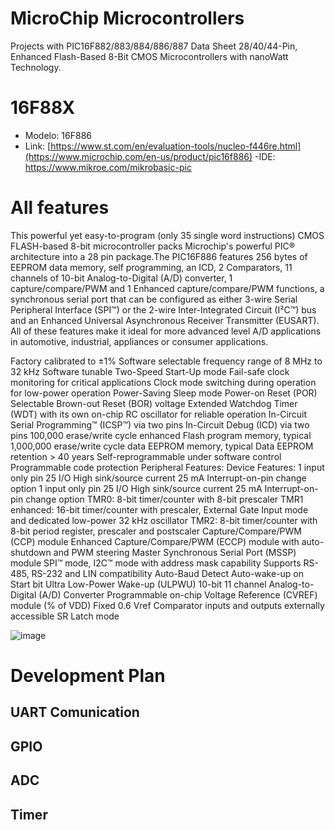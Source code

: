 # MicroChip Microcontrollers

Projects with PIC16F882/883/884/886/887 Data Sheet 28/40/44-Pin, Enhanced Flash-Based 8-Bit CMOS Microcontrollers with nanoWatt Technology.
# 16F88X
- Modelo: 16F886
- Link: [https://www.st.com/en/evaluation-tools/nucleo-f446re.html](https://www.microchip.com/en-us/product/pic16f886)
-IDE: https://www.mikroe.com/mikrobasic-pic

# All features
This powerful yet easy-to-program (only 35 single word instructions) CMOS FLASH-based 8-bit microcontroller packs Microchip's powerful PIC® architecture into a 28 pin package.The PIC16F886 features 256 bytes of EEPROM data memory, self programming, an ICD, 2 Comparators, 11 channels of 10-bit Analog-to-Digital (A/D) converter, 1 capture/compare/PWM and 1 Enhanced capture/compare/PWM functions, a synchronous serial port that can be configured as either 3-wire Serial Peripheral Interface (SPI™) or the 2-wire Inter-Integrated Circuit (I²C™) bus and an Enhanced Universal Asynchronous Receiver Transmitter (EUSART). All of these features make it ideal for more advanced level A/D applications in automotive, industrial, appliances or consumer applications.

Factory calibrated to ±1%
Software selectable frequency range of 8 MHz to 32 kHz
Software tunable
Two-Speed Start-Up mode
Fail-safe clock monitoring for critical applications
Clock mode switching during operation for low-power operation
Power-Saving Sleep mode
Power-on Reset (POR)
Selectable Brown-out Reset (BOR) voltage
Extended Watchdog Timer (WDT) with its own on-chip RC oscillator for reliable operation
In-Circuit Serial Programming™ (ICSP™) via two pins
In-Circuit Debug (ICD) via two pins
100,000 erase/write cycle enhanced Flash program memory, typical
1,000,000 erase/write cycle data EEPROM memory, typical
Data EEPROM retention > 40 years
Self-reprogrammable under software control
Programmable code protection
Peripheral Features: Device Features: 1 input only pin 25 I/O High sink/source current 25 mA Interrupt-on-pin change option
1 input only pin
25 I/O
High sink/source current 25 mA
Interrupt-on-pin change option
TMR0: 8-bit timer/counter with 8-bit prescaler
TMR1 enhanced: 16-bit timer/counter with prescaler, External Gate Input mode and dedicated low-power 32 kHz oscillator
TMR2: 8-bit timer/counter with 8-bit period register, prescaler and postscaler
Capture/Compare/PWM (CCP) module
Enhanced Capture/Compare/PWM (ECCP) module with auto-shutdown and PWM steering
Master Synchronous Serial Port (MSSP) module SPI™ mode, I2C™ mode with address mask capability
Supports RS-485, RS-232 and LIN compatibility
Auto-Baud Detect
Auto-wake-up on Start bit
Ultra Low-Power Wake-up (ULPWU)
10-bit 11 channel Analog-to-Digital (A/D) Converter
Programmable on-chip Voltage Reference (CVREF) module (% of VDD)
Fixed 0.6 Vref
Comparator inputs and outputs externally accessible
SR Latch mode

![image](https://github.com/jariver1986/16F88X/assets/62295761/0a66c13e-e2d2-4330-a0e5-2518c0e7dcfb)


# Development Plan
## UART Comunication
## GPIO
## ADC
## Timer
